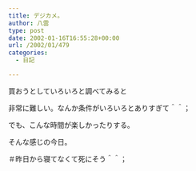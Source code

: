 ```yaml
---
title: デジカメ。
author: 八雲
type: post
date: 2002-01-16T16:55:28+00:00
url: /2002/01/479
categories:
  - 日記

---
```

買おうとしていろいろと調べてみると
  
非常に難しい。なんか条件がいろいろとありすぎて＾＾；
  
でも、こんな時間が楽しかったりする。

そんな感じの今日。
  
＃昨日から寝てなくて死にそう＾＾；